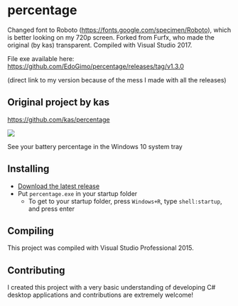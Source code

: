 # percentage

Changed font to Roboto (https://fonts.google.com/specimen/Roboto), which is better looking on my 720p screen.
Forked from Furfx, who made the original (by kas) transparent.
Compiled with Visual Studio 2017.

File exe available here: https://github.com/EdoGimo/percentage/releases/tag/v1.3.0

(direct link to my version because of the mess I made with all the releases)

## Original project by kas
https://github.com/kas/percentage

![](https://raw.githubusercontent.com/kas/percentage/master/percentage.png)

See your battery percentage in the Windows 10 system tray

## Installing

* [Download the latest release](https://github.com/kas/percentage/releases)
* Put `percentage.exe` in your startup folder
  * To get to your startup folder, press `Windows+R`, type `shell:startup`, and press enter

## Compiling

This project was compiled with Visual Studio Professional 2015.

## Contributing

I created this project with a very basic understanding of developing C# desktop applications and contributions are extremely welcome!
